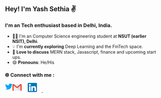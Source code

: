 ## Hey! I'm Yash Sethia ✌️
### I'm an Tech enthusiast based in Delhi, India.
- 👨‍🎓 I'm an Computer Science engineering student at **NSUT (earlier NSIT), Delhi**.
- 💡 I'm **currently exploring** Deep Learning and the FinTech space.
- 💬 **Love to discuss** MERN stack, Javascript, finance and upcoming start ups. 
- 😄 **Pronouns**: He/His
### 🌐 Connect with me : 
 <a href="mailto:iamyashsethia@gmail.com"><img src="https://github.com/deut-erium/deut-erium/blob/master/assets/gmail.svg" width="30px" alt="mail"></a> &nbsp; &nbsp;
  <a href="https://www.linkedin.com/in/yash-sethia/" target="_blank"><img src="https://github.com/deut-erium/deut-erium/blob/master/assets/linkedin.svg" width="30px" alt="LinkedIn"></a> &nbsp; &nbsp;<a href="https://twitter.com/YashSethia">
  <img align="left" width="24px" src="https://github.com/deut-erium/deut-erium/blob/master/assets/twitter.svg"  />
</a>&nbsp; &nbsp;

